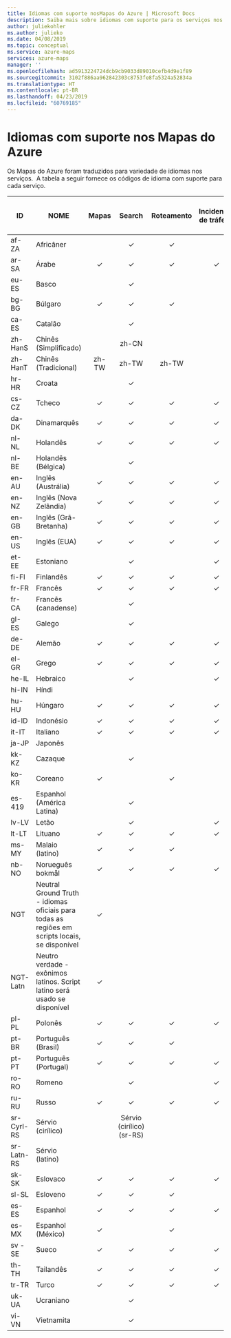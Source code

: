 ```yaml
---
title: Idiomas com suporte nosMapas do Azure | Microsoft Docs
description: Saiba mais sobre idiomas com suporte para os serviços nos Mapas do Azure
author: juliekohler
ms.author: julieko
ms.date: 04/08/2019
ms.topic: conceptual
ms.service: azure-maps
services: azure-maps
manager: ''
ms.openlocfilehash: ad5913224724dcb9cb9033d89010cefb4d9e1f89
ms.sourcegitcommit: 3102f886aa962842303c8753fe8fa5324a52834a
ms.translationtype: HT
ms.contentlocale: pt-BR
ms.lasthandoff: 04/23/2019
ms.locfileid: "60769185"
---
```

# <a name="azure-maps-supported-languages"></a>Idiomas com suporte nos Mapas do Azure
Os Mapas do Azure foram traduzidos para variedade de idiomas nos serviços.  A tabela a seguir fornece os códigos de idioma com suporte para cada serviço.  
  

| ID         | NOME                   |  Mapas | Search | Roteamento | Incidentes de tráfego | Controle de mapa JS | Fuso horário |
|------------|------------------------|:-----:|:------:|:-------:|:-----------------:|:--------------:|:---------:|
| af-ZA      | Africâner              |       |    ✓   |    ✓    |                   |                |     ✓     |
| ar-SA      | Árabe                 |   ✓   |    ✓   |    ✓    |         ✓         |        ✓       |     ✓     |
| eu-ES      | Basco                 |       |    ✓   |         |                   |                |     ✓     |
| bg-BG      | Búlgaro              |   ✓   |    ✓   |    ✓    |                   |        ✓       |     ✓     |
| ca-ES      | Catalão                |       |    ✓   |         |                   |                |     ✓     |
| zh-HanS    | Chinês (Simplificado)   |       |  zh-CN |         |                   |                |     ✓     |
| zh-HanT    | Chinês (Tradicional)  | zh-TW |  zh-TW |  zh-TW  |                   |      Zh-TW     |     ✓     |
| hr-HR      | Croata               |       |    ✓   |         |                   |                |     ✓     |
| cs-CZ      | Tcheco                  |   ✓   |    ✓   |    ✓    |         ✓         |        ✓       |     ✓     |
| da-DK      | Dinamarquês                 |   ✓   |    ✓   |    ✓    |         ✓         |        ✓       |     ✓     |
| nl-NL      | Holandês                  |   ✓   |    ✓   |    ✓    |         ✓         |        ✓       |     ✓     |
| nl-BE      | Holandês (Bélgica)        |       |    ✓   |         |                   |                |     ✓     |
| en-AU      | Inglês (Austrália)    |   ✓   |    ✓   |    ✓    |         ✓         |        ✓       |     ✓     |
| en-NZ      | Inglês (Nova Zelândia)  |   ✓   |    ✓   |    ✓    |         ✓         |        ✓       |     ✓     |
| en-GB      | Inglês (Grã-Bretanha) |   ✓   |    ✓   |    ✓    |         ✓         |        ✓       |     ✓     |
| en-US      | Inglês (EUA)          |   ✓   |    ✓   |    ✓    |         ✓         |        ✓       |     ✓     |
| et-EE      | Estoniano               |       |    ✓   |         |         ✓         |                |     ✓     |
| fi-FI      | Finlandês                |   ✓   |    ✓   |    ✓    |         ✓         |        ✓       |     ✓     |
| fr-FR      | Francês                 |   ✓   |    ✓   |    ✓    |         ✓         |        ✓       |     ✓     |
| fr-CA      | Francês (canadense)      |       |    ✓   |         |                   |                |     ✓     |
| gl-ES      | Galego               |       |    ✓   |         |                   |                |     ✓     |
| de-DE      | Alemão                 |   ✓   |    ✓   |    ✓    |         ✓         |        ✓       |     ✓     |
| el-GR      | Grego                  |   ✓   |    ✓   |    ✓    |         ✓         |        ✓       |     ✓     |
| he-IL      | Hebraico                 |       |    ✓   |         |         ✓         |                |     ✓     |
| hi-IN      | Híndi                  |       |        |         |                   |                |     ✓     |
| hu-HU      | Húngaro              |   ✓   |    ✓   |    ✓    |         ✓         |        ✓       |     ✓     |
| id-ID      | Indonésio             |   ✓   |    ✓    |    ✓    |         ✓         |        ✓       |     ✓     |
| it-IT      | Italiano                |   ✓   |    ✓   |    ✓    |         ✓         |        ✓       |     ✓     |
| ja-JP      | Japonês               |       |        |         |                   |                |     ✓     |
| kk-KZ      | Cazaque                 |       |    ✓   |         |                   |                |     ✓     |
| ko-KR      | Coreano                 |   ✓   |        |    ✓    |                   |        ✓       |     ✓     |
| es-419     | Espanhol (América Latina) |       |    ✓   |         |                   |                |     ✓     |
| lv-LV      | Letão                |       |    ✓   |         |         ✓         |                |     ✓     |
| lt-LT      | Lituano             |   ✓   |    ✓   |    ✓    |         ✓         |        ✓       |     ✓     |
| ms-MY      | Malaio (latino)          |   ✓   |    ✓   |    ✓    |                   |        ✓       |     ✓     |
| nb-NO      | Norueguês bokmål       |   ✓   |    ✓   |    ✓    |         ✓         |        ✓       |     ✓     |
| NGT        | Neutral Ground Truth - idiomas oficiais para todas as regiões em scripts locais, se disponível |   ✓     |        |         |                   |      ✓          |         |
| NGT-Latn   | Neutro verdade - exônimos latinos. Script latino será usado se disponível |   ✓     |        |         |                   |        ✓         |          |
| pl-PL      | Polonês                 |   ✓   |    ✓   |    ✓    |         ✓         |        ✓       |     ✓     |
| pt-BR      | Português (Brasil)    |   ✓   |    ✓   |    ✓    |                   |        ✓       |     ✓     |
| pt-PT      | Português (Portugal)  |   ✓   |    ✓   |    ✓    |         ✓         |        ✓       |     ✓     |
| ro-RO      | Romeno               |       |    ✓    |         |         ✓         |                |     ✓     |
| ru-RU      | Russo                |   ✓   |    ✓   |    ✓    |         ✓         |        ✓       |     ✓     |
| sr-Cyrl-RS | Sérvio (cirílico)     |       |    Sérvio (cirílico) (sr-RS)   |         |                   |                |     ✓     |
| sr-Latn-RS | Sérvio (latino)        |       |        |         |                   |                |     ✓     |
| sk-SK      | Eslovaco              |   ✓   |    ✓   |    ✓    |         ✓         |        ✓       |     ✓     |
| sl-SL      | Esloveno              |   ✓   |    ✓   |    ✓    |                   |        ✓       |     ✓     |
| es-ES      | Espanhol                |   ✓   |    ✓   |    ✓    |         ✓         |        ✓       |     ✓     |
| es-MX      | Espanhol (México)       |   ✓   |        |    ✓    |                   |        ✓       |     ✓     |
| sv -SE     | Sueco                |   ✓   |    ✓   |    ✓    |         ✓         |        ✓       |     ✓     |
| th-TH      | Tailandês                   |   ✓   |    ✓   |    ✓    |         ✓         |        ✓       |     ✓     |
| tr-TR      | Turco                |   ✓   |    ✓   |    ✓    |         ✓         |        ✓       |     ✓     |
| uk-UA      | Ucraniano               |       |    ✓   |         |                   |                |     ✓     |
| vi-VN      | Vietnamita             |       |    ✓   |         |                   |                |     ✓     |
